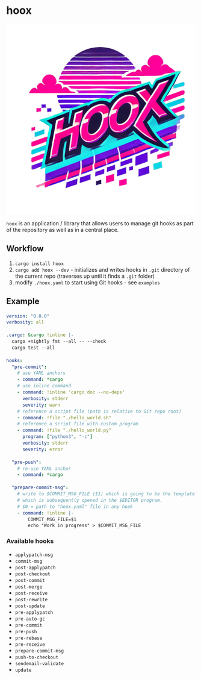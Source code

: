 # hoox

![](hoox.png)

`hoox` is an application / library that allows users to manage git hooks as part of the repository as well as in a central place.

## Workflow

1) `cargo install hoox`
2) `cargo add hoox --dev` - initializes and writes hooks in `.git` directory of the current repo (traverses up until it finds a `.git` folder)
3) modify `./hoox.yaml` to start using Git hooks - see `examples`

## Example

```yaml
version: "0.0.0"
verbosity: all

.cargo: &cargo !inline |-
  cargo +nightly fmt --all -- --check
  cargo test --all

hooks:
  "pre-commit":
    # use YAML anchors
    - command: *cargo
    # use inline command
    - command: !inline 'cargo doc --no-deps'
      verbosity: stderr
      severity: warn
    # reference a script file (path is relative to Git repo root)
    - command: !file "./hello_world.sh"
    # referemce a script file with custom program
    - command: !file "./hello_world.py"
      program: ["python3", "-c"]
      verbosity: stderr
      severity: error

  "pre-push":
    # re-use YAML anchor
    - command: *cargo

  "prepare-commit-msg":
    # write to $COMMIT_MSG_FILE ($1) which is going to be the template commit message for this commit
    # which is subsequently opened in the $EDITOR program.
    # $0 = path to "hoox.yaml" file in any hook
    - command: !inline |-
        COMMIT_MSG_FILE=$1
        echo "Work in progress" > $COMMIT_MSG_FILE
```

### Available hooks

- `applypatch-msg`
- `commit-msg`
- `post-applypatch`
- `post-checkout`
- `post-commit`
- `post-merge`
- `post-receive`
- `post-rewrite`
- `post-update`
- `pre-applypatch`
- `pre-auto-gc`
- `pre-commit`
- `pre-push`
- `pre-rebase`
- `pre-receive`
- `prepare-commit-msg`
- `push-to-checkout`
- `sendemail-validate`
- `update`
